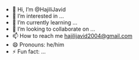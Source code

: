 - 👋 Hi, I’m @HajiliJavid
- 👀 I’m interested in ...
- 🌱 I’m currently learning ...
- 💞️ I’m looking to collaborate on ...
- 📫 How to reach me hajilijavid2004@gmail.com
- 😄 Pronouns: he/him
- ⚡ Fun fact: ...

<!---
HajiliJavid/HajiliJavid is a ✨ special ✨ repository because its `README.md` (this file) appears on your GitHub profile.
You can click the Preview link to take a look at your changes.
--->
